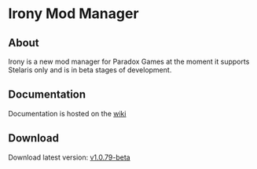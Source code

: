 # Irony Mod Manager

## About
Irony is a new mod manager for Paradox Games at the moment it supports Stelaris only and is in beta stages of development.

## Documentation
Documentation is hosted on the [wiki](https://github.com/bcssov/IronyModManager/wiki)

## Download
Download latest version: [v1.0.79-beta](https://github.com/bcssov/IronyModManager/releases/tag/v1.0.79-beta)
